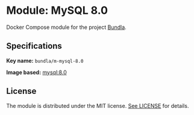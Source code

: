 # Module: MySQL 8.0

Docker Compose module for the project [Bundla](https://github.com/tgaru/bundla).

## Specifications

**Key name:** `bundla/m-mysql-8.0`

**Image based:** [mysql:8.0](https://hub.docker.com/_/mysql)

## License
The module is distributed under the MIT license. [See LICENSE](./LICENSE.md) for details.

